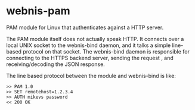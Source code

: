 
# webnis-pam

PAM module for Linux that authenticates against a HTTP server.

The PAM module itself does not actually speak HTTP. It connects over
a local UNIX socket to the webnis-bind daemon, and it talks a
simple line-based protocol on that socket. The webnis-bind daemon
is responsible for connecting to the HTTPS backend server,
sending the request , and receiving/decoding the JSON response.

The line based protocol between the module and webnis-bind is like:

```
>> PAM 1.0
>> SET remotehost=1.2.3.4
>> AUTH mikevs password
<< 200 OK
```


